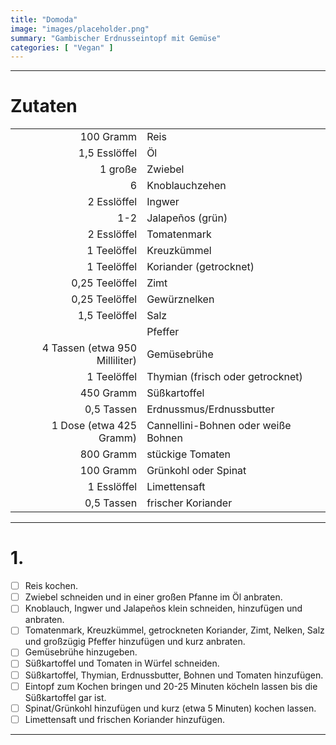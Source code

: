 ```yaml
---
title: "Domoda"
image: "images/placeholder.png"
summary: "Gambischer Erdnusseintopf mit Gemüse"
categories: [ "Vegan" ]
---
```


---

# Zutaten

|                                |                                     |
|-------------------------------:|:------------------------------------|
|                      100 Gramm | Reis                                |
|                  1,5 Esslöffel | Öl                                  |
|                        1 große | Zwiebel                             |
|                              6 | Knoblauchzehen                      |
|                    2 Esslöffel | Ingwer                              |
|                            1-2 | Jalapeños (grün)                    |
|                    2 Esslöffel | Tomatenmark                         |
|                    1 Teelöffel | Kreuzkümmel                         |
|                    1 Teelöffel | Koriander (getrocknet)              |
|                 0,25 Teelöffel | Zimt                                |
|                 0,25 Teelöffel | Gewürznelken                        |
|                  1,5 Teelöffel | Salz                                |
|                                | Pfeffer                             |
| 4 Tassen (etwa 950 Milliliter) | Gemüsebrühe                         |
|                    1 Teelöffel | Thymian (frisch oder getrocknet)    |
|                      450 Gramm | Süßkartoffel                        |
|                     0,5 Tassen | Erdnussmus/Erdnussbutter            |
|        1 Dose (etwa 425 Gramm) | Cannellini-Bohnen oder weiße Bohnen |
|                      800 Gramm | stückige Tomaten                    |
|                      100 Gramm | Grünkohl oder Spinat                |
|                    1 Esslöffel | Limettensaft                        |
|                     0,5 Tassen | frischer Koriander                  |

---

# 1.

- [ ] Reis kochen.
- [ ] Zwiebel schneiden und in einer großen Pfanne im Öl anbraten.
- [ ] Knoblauch, Ingwer und Jalapeños klein schneiden, hinzufügen und anbraten.
- [ ] Tomatenmark, Kreuzkümmel, getrockneten Koriander, Zimt, Nelken, Salz und großzügig Pfeffer hinzufügen und kurz
  anbraten.
- [ ] Gemüsebrühe hinzugeben.
- [ ] Süßkartoffel und Tomaten in Würfel schneiden.
- [ ] Süßkartoffel, Thymian, Erdnussbutter, Bohnen und Tomaten hinzufügen.
- [ ] Eintopf zum Kochen bringen und 20-25 Minuten köcheln lassen bis die Süßkartoffel gar ist.
- [ ] Spinat/Grünkohl hinzufügen und kurz (etwa 5 Minuten) kochen lassen.
- [ ] Limettensaft und frischen Koriander hinzufügen.

---

